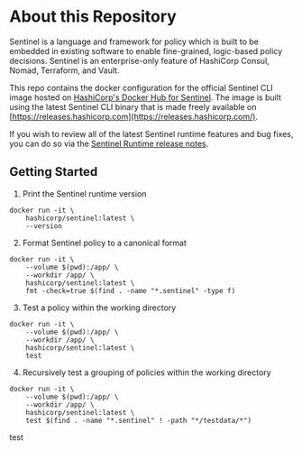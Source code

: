 # About this Repository

Sentinel is a language and framework for policy which is built to be embedded in existing software to enable fine-grained, logic-based policy decisions. Sentinel is an enterprise-only feature of HashiCorp Consul, Nomad, Terraform, and Vault.

This repo contains the docker configuration for the official Sentinel CLI image hosted on [HashiCorp's Docker Hub for Sentinel](https://hub.docker.com/r/hashicorp/sentinel/). The image is built using the latest Sentinel CLI binary that is made freely available on [https://releases.hashicorp.com](https://releases.hashicorp.com/).

If you wish to review all of the latest Sentinel runtime features and bug fixes, you can do so via the [Sentinel Runtime release notes](https://docs.hashicorp.com/sentinel/changelog).

## Getting Started

1.  Print the Sentinel runtime version

```shell
docker run -it \
    hashicorp/sentinel:latest \
    --version
```

2. Format Sentinel policy to a canonical format
```shell
docker run -it \
    --volume $(pwd):/app/ \
    --workdir /app/ \
    hashicorp/sentinel:latest \
    fmt -check=true $(find . -name "*.sentinel" -type f)
```

3. Test a policy within the working directory
```shell
docker run -it \
    --volume $(pwd):/app/ \
    --workdir /app/ \
    hashicorp/sentinel:latest \
    test
```

4. Recursively test a grouping of policies within the working directory
```shell
docker run -it \
    --volume $(pwd):/app/ \
    --workdir /app/ \
    hashicorp/sentinel:latest \
    test $(find . -name "*.sentinel" ! -path "*/testdata/*")
```
test
